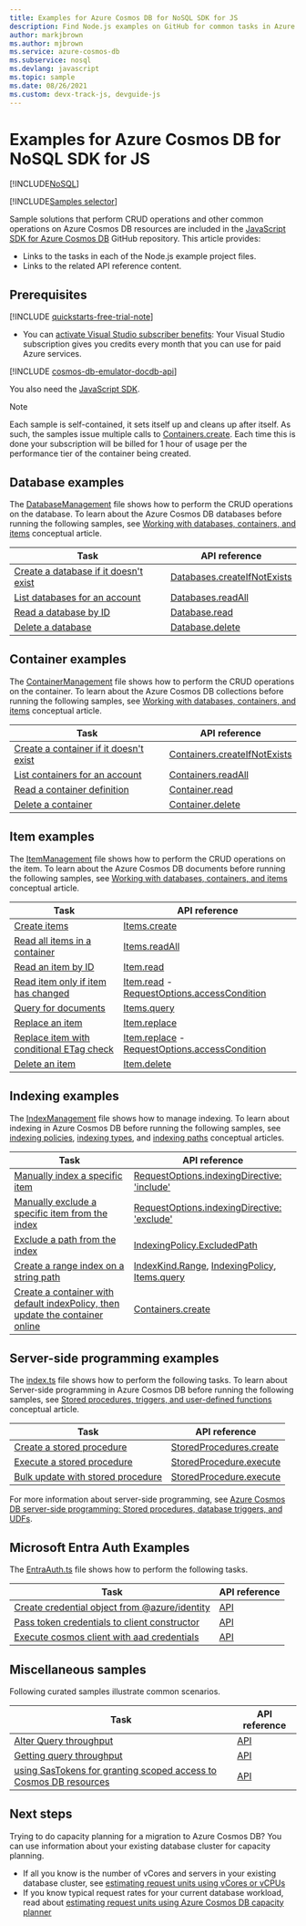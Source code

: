 ```yaml
---
title: Examples for Azure Cosmos DB for NoSQL SDK for JS
description: Find Node.js examples on GitHub for common tasks in Azure Cosmos DB, including CRUD operations.
author: markjbrown
ms.author: mjbrown
ms.service: azure-cosmos-db
ms.subservice: nosql
ms.devlang: javascript
ms.topic: sample
ms.date: 08/26/2021
ms.custom: devx-track-js, devguide-js
---
```


# Examples for Azure Cosmos DB for NoSQL SDK for JS

[!INCLUDE[NoSQL](../includes/appliesto-nosql.md)]

[!INCLUDE[Samples selector](includes/samples-selector.md)]

Sample solutions that perform CRUD operations and other common operations on Azure Cosmos DB resources are included in the [JavaScript SDK for Azure Cosmos DB](https://github.com/Azure/azure-sdk-for-js/tree/main/sdk/cosmosdb/cosmos/samples) GitHub repository. This article provides:

- Links to the tasks in each of the Node.js example project files.
- Links to the related API reference content.

## Prerequisites

[!INCLUDE [quickstarts-free-trial-note](~/reusable-content/ce-skilling/azure/includes/quickstarts-free-trial-note.md)]

- You can [activate Visual Studio subscriber benefits](https://azure.microsoft.com/pricing/member-offers/msdn-benefits-details/?ref=microsoft.com&utm_source=microsoft.com&utm_medium=docs&utm_campaign=visualstudio): Your Visual Studio subscription gives you credits every month that you can use for paid Azure services.

[!INCLUDE [cosmos-db-emulator-docdb-api](../includes/cosmos-db-emulator-docdb-api.md)]

You also need the [JavaScript SDK](sdk-nodejs.md).

> [!NOTE]
> Each sample is self-contained, it sets itself up and cleans up after itself. As such, the samples issue multiple calls to [Containers.create](/javascript/api/%40azure/cosmos/containers). Each time this is done your subscription will be billed for 1 hour of usage per the performance tier of the container being created.

## Database examples

The [DatabaseManagement](https://github.com/Azure/azure-cosmos-js/blob/master/samples/DatabaseManagement.ts) file shows how to perform the CRUD operations on the database. To learn about the Azure Cosmos DB databases before running the following samples, see [Working with databases, containers, and items](../resource-model.md) conceptual article.

| Task                                                                                                                                                             | API reference                                                                                                             |
| ---------------------------------------------------------------------------------------------------------------------------------------------------------------- | ------------------------------------------------------------------------------------------------------------------------- |
| [Create a database if it doesn't exist](https://github.com/Azure/azure-sdk-for-js/blob/main/sdk/cosmosdb/cosmos/samples-dev/DatabaseManagement.ts#LL26C3-L27C63) | [Databases.createIfNotExists](/javascript/api/@azure/cosmos/databases#createifnotexists-databaserequest--requestoptions-) |
| [List databases for an account](https://github.com/Azure/azure-sdk-for-js/blob/main/sdk/cosmosdb/cosmos/samples-dev/DatabaseManagement.ts#L30-L31)               | [Databases.readAll](/javascript/api/@azure/cosmos/databases#readall-feedoptions-)                                         |
| [Read a database by ID](https://github.com/Azure/azure-sdk-for-js/blob/main/sdk/cosmosdb/cosmos/samples-dev/DatabaseManagement.ts#L34)                           | [Database.read](/javascript/api/@azure/cosmos/database#read-requestoptions-)                                              |
| [Delete a database](https://github.com/Azure/azure-sdk-for-js/blob/main/sdk/cosmosdb/cosmos/samples-dev/DatabaseManagement.ts#LL46C18-L46C18)                    | [Database.delete](/javascript/api/@azure/cosmos/database#delete-requestoptions-)                                          |

## Container examples

The [ContainerManagement](https://github.com/Azure/azure-cosmos-js/blob/master/samples/ContainerManagement.ts) file shows how to perform the CRUD operations on the container. To learn about the Azure Cosmos DB collections before running the following samples, see [Working with databases, containers, and items](../resource-model.md) conceptual article.

| Task                                                                                                                                                     | API reference                                                                                                                |
| -------------------------------------------------------------------------------------------------------------------------------------------------------- | ---------------------------------------------------------------------------------------------------------------------------- |
| [Create a container if it doesn't exist](https://github.com/Azure/azure-sdk-for-js/blob/main/sdk/cosmosdb/cosmos/samples-dev/ContainerManagement.ts#L27) | [Containers.createIfNotExists](/javascript/api/@azure/cosmos/containers#createifnotexists-containerrequest--requestoptions-) |
| [List containers for an account](https://github.com/Azure/azure-sdk-for-js/blob/main/sdk/cosmosdb/cosmos/samples-dev/ContainerManagement.ts#L30-L32)     | [Containers.readAll](/javascript/api/@azure/cosmos/containers#readall-feedoptions-)                                          |
| [Read a container definition](https://github.com/Azure/azure-sdk-for-js/blob/main/sdk/cosmosdb/cosmos/samples-dev/ContainerManagement.ts#L36-L37)        | [Container.read](/javascript/api/@azure/cosmos/container#read-requestoptions-)                                               |
| [Delete a container](https://github.com/Azure/azure-sdk-for-js/blob/main/sdk/cosmosdb/cosmos/samples-dev/ContainerManagement.ts#L42-L43)                 | [Container.delete](/javascript/api/@azure/cosmos/container#delete-requestoptions-)                                           |

## Item examples

The [ItemManagement](https://github.com/Azure/azure-cosmos-js/blob/master/samples/ItemManagement.ts) file shows how to perform the CRUD operations on the item. To learn about the Azure Cosmos DB documents before running the following samples, see [Working with databases, containers, and items](../resource-model.md) conceptual article.

| Task                                                                                                                                                        | API reference                                                                                                                                           |
| ----------------------------------------------------------------------------------------------------------------------------------------------------------- | ------------------------------------------------------------------------------------------------------------------------------------------------------- |
| [Create items](https://github.com/Azure/azure-sdk-for-js/blob/main/sdk/cosmosdb/cosmos/samples-dev/ItemManagement.ts#L33-L34)                               | [Items.create](/javascript/api/@azure/cosmos/items#create-t--requestoptions-)                                                                           |
| [Read all items in a container](https://github.com/Azure/azure-sdk-for-js/blob/main/sdk/cosmosdb/cosmos/samples-dev/ItemManagement.ts#L37)                  | [Items.readAll](/javascript/api/@azure/cosmos/items#readall-feedoptions-)                                                                               |
| [Read an item by ID](https://github.com/Azure/azure-sdk-for-js/blob/main/sdk/cosmosdb/cosmos/samples-dev/ItemManagement.ts#L46-L49)                         | [Item.read](/javascript/api/@azure/cosmos/item#read-requestoptions-)                                                                                    |
| [Read item only if item has changed](https://github.com/Azure/azure-sdk-for-js/blob/main/sdk/cosmosdb/cosmos/samples-dev/ItemManagement.ts#L51-L74)         | [Item.read](/javascript/api/%40azure/cosmos/item) - [RequestOptions.accessCondition](/javascript/api/%40azure/cosmos/requestoptions#accesscondition)    |
| [Query for documents](https://github.com/Azure/azure-sdk-for-js/blob/main/sdk/cosmosdb/cosmos/samples-dev/ItemManagement.ts#L76-L97)                        | [Items.query](/javascript/api/%40azure/cosmos/items)                                                                                                    |
| [Replace an item](https://github.com/Azure/azure-sdk-for-js/blob/main/sdk/cosmosdb/cosmos/samples-dev/ItemManagement.ts#L100-L118)                          | [Item.replace](/javascript/api/%40azure/cosmos/item)                                                                                                    |
| [Replace item with conditional ETag check](https://github.com/Azure/azure-sdk-for-js/blob/main/sdk/cosmosdb/cosmos/samples-dev/ItemManagement.ts#L127-L128) | [Item.replace](/javascript/api/%40azure/cosmos/item) - [RequestOptions.accessCondition](/javascript/api/%40azure/cosmos/requestoptions#accesscondition) |
| [Delete an item](https://github.com/Azure/azure-sdk-for-js/blob/main/sdk/cosmosdb/cosmos/samples-dev/ItemManagement.ts#L234-L235)                           | [Item.delete](/javascript/api/%40azure/cosmos/item)                                                                                                     |

## Indexing examples

The [IndexManagement](https://github.com/Azure/azure-sdk-for-js/blob/main/sdk/cosmosdb/cosmos/samples-dev/IndexManagement.ts) file shows how to manage indexing. To learn about indexing in Azure Cosmos DB before running the following samples, see [indexing policies](../index-policy.md), [indexing types](../index-overview.md#types-of-indexes), and [indexing paths](../index-policy.md) conceptual articles.

| Task                                                                                                                                                                                            | API reference                                                                                                                                                                        |
| ----------------------------------------------------------------------------------------------------------------------------------------------------------------------------------------------- | ------------------------------------------------------------------------------------------------------------------------------------------------------------------------------------ |
| [Manually index a specific item](https://github.com/Azure/azure-sdk-for-js/blob/main/sdk/cosmosdb/cosmos/samples-dev/IndexManagement.ts#L71-L106)                                               | [RequestOptions.indexingDirective: 'include'](/javascript/api/%40azure/cosmos/requestoptions#indexingdirective)                                                                      |
| [Manually exclude a specific item from the index](https://github.com/Azure/azure-sdk-for-js/blob/main/sdk/cosmosdb/cosmos/samples-dev/IndexManagement.ts#L33-L69)                               | [RequestOptions.indexingDirective: 'exclude'](/javascript/api/%40azure/cosmos/requestoptions#indexingdirective)                                                                      |
| [Exclude a path from the index](https://github.com/Azure/azure-sdk-for-js/blob/main/sdk/cosmosdb/cosmos/samples-dev/IndexManagement.ts#L165-L237)                                               | [IndexingPolicy.ExcludedPath](/javascript/api/%40azure/cosmos/indexingpolicy#excludedpaths)                                                                                          |
| [Create a range index on a string path](https://github.com/Azure/azure-sdk-for-js/blob/main/sdk/cosmosdb/cosmos/samples-dev/IndexManagement.ts#L108-L163)                                       | [IndexKind.Range](/javascript/api/%40azure/cosmos/indexkind), [IndexingPolicy](/javascript/api/%40azure/cosmos/indexingpolicy), [Items.query](/javascript/api/%40azure/cosmos/items) |
| [Create a container with default indexPolicy, then update the container online](https://github.com/Azure/azure-sdk-for-js/blob/main/sdk/cosmosdb/cosmos/samples-dev/IndexManagement.ts#L27-L31) | [Containers.create](/javascript/api/%40azure/cosmos/containers)                                                                                                                      |

## Server-side programming examples

The [index.ts](https://github.com/Azure/azure-sdk-for-js/blob/main/sdk/cosmosdb/cosmos/samples-dev/ServerSideScripts.ts) file shows how to perform the following tasks. To learn about Server-side programming in Azure Cosmos DB before running the following samples, see [Stored procedures, triggers, and user-defined functions](stored-procedures-triggers-udfs.md) conceptual article.

| Task                                                                                                                                                     | API reference                                                               |
| -------------------------------------------------------------------------------------------------------------------------------------------------------- | --------------------------------------------------------------------------- |
| [Create a stored procedure](https://github.com/Azure/azure-sdk-for-js/blob/main/sdk/cosmosdb/cosmos/samples-dev/ServerSideScripts.ts#L117-L118)          | [StoredProcedures.create](/javascript/api/%40azure/cosmos/storedprocedures) |
| [Execute a stored procedure](https://github.com/Azure/azure-sdk-for-js/blob/main/sdk/cosmosdb/cosmos/samples-dev/ServerSideScripts.ts#L120-L121)         | [StoredProcedure.execute](/javascript/api/%40azure/cosmos/storedprocedure)  |
| [Bulk update with stored procedure](https://github.com/Azure/azure-sdk-for-js/blob/main/sdk/cosmosdb/cosmos/samples-dev/BulkUpdateWithSproc.ts#L70-L101) | [StoredProcedure.execute](/javascript/api/%40azure/cosmos/storedprocedure)  |

For more information about server-side programming, see [Azure Cosmos DB server-side programming: Stored procedures, database triggers, and UDFs](stored-procedures-triggers-udfs.md).

## Microsoft Entra Auth Examples

The [EntraAuth.ts](https://github.com/Azure/azure-sdk-for-js/blob/main/sdk/cosmosdb/cosmos/samples-dev/EntraAuth.ts) file shows how to perform the following tasks.

| Task                                                                                                                                                                | API reference                                                                                             |
| ------------------------------------------------------------------------------------------------------------------------------------------------------------------- | --------------------------------------------------------------------------------------------------------- |
| [Create credential object from @azure/identity](https://github.com/Azure/azure-sdk-for-js/blob/main/sdk/cosmosdb/cosmos/samples-dev/EntraAuth.ts#L23-L28)             | [API](/javascript/api/@azure/identity/usernamepasswordcredential#constructors)                            |
| [Pass token credentials to client constructor](https://github.com/Azure/azure-sdk-for-js/blob/main/sdk/cosmosdb/cosmos/samples-dev/EntraAuth.ts#L30-L38) | [API](/javascript/api/@azure/cosmos/cosmosclientoptions#@azure-cosmos-cosmosclientoptions-aadcredentials) |
| [Execute cosmos client with aad credentials](https://github.com/Azure/azure-sdk-for-js/blob/main/sdk/cosmosdb/cosmos/samples-dev/EntraAuth.ts#L45-L52)                | [API](/javascript/api/@azure/cosmos/databases#readall-feedoptions-)                                       |

## Miscellaneous samples

Following curated samples illustrate common scenarios.

| Task                                                                                                                                                                     | API reference                                                                                 |
| ------------------------------------------------------------------------------------------------------------------------------------------------------------------------ | --------------------------------------------------------------------------------------------- |
| [Alter Query throughput ](https://github.com/Azure/azure-sdk-for-js/blob/main/sdk/cosmosdb/cosmos/samples-dev/AlterQueryThroughput.ts#L40-L43)                           | [API](/javascript/api/@azure/cosmos/offer#@azure-cosmos-offer-replace)                        |
| [Getting query throughput ](https://github.com/Azure/azure-sdk-for-js/blob/main/sdk/cosmosdb/cosmos/samples-dev/QueryThroughput.ts)                                      | [API](/javascript/api/@azure/cosmos/queryiterator#@azure-cosmos-queryiterator-hasmoreresults) |
| [using SasTokens for granting scoped access to Cosmos DB resources](https://github.com/Azure/azure-sdk-for-js/blob/main/sdk/cosmosdb/cosmos/samples-dev/SasTokenAuth.ts) | [API](/javascript/api/@azure/cosmos#@azure-cosmos-createauthorizationsastoken)                |

## Next steps

Trying to do capacity planning for a migration to Azure Cosmos DB? You can use information about your existing database cluster for capacity planning.

- If all you know is the number of vCores and servers in your existing database cluster, see [estimating request units using vCores or vCPUs](../convert-vcore-to-request-unit.md)
- If you know typical request rates for your current database workload, read about [estimating request units using Azure Cosmos DB capacity planner](estimate-ru-with-capacity-planner.md)
